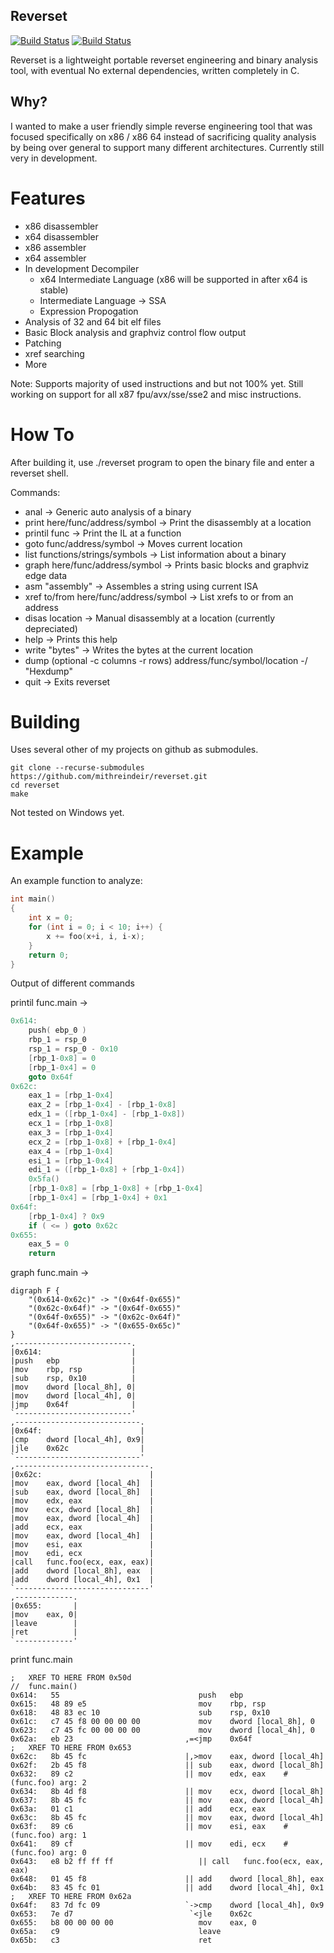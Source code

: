 ## Reverset

[![Build Status](https://upload.wikimedia.org/wikipedia/commons/f/f8/License_icon-mit-88x31-2.svg)]()
[![Build Status](https://travis-ci.org/Mithreindeir/Reverset.svg?branch=master)](https://travis-ci.org/Mithreindeir/Reverset)

Reverset is a lightweight portable reverset engineering and binary analysis tool, with eventual No external dependencies, written completely in C. 

## Why?
I wanted to make a user friendly simple reverse engineering tool that was focused specifically on x86 / x86 64 instead of sacrificing quality analysis by being over general to support many different architectures. Currently still very in development.

# Features

* x86 disassembler
* x64 disassembler
* x86 assembler
* x64 assembler
* In development Decompiler
	* x64 Intermediate Language (x86 will be supported in after x64 is stable)
	* Intermediate Language -> SSA
	* Expression Propogation
* Analysis of 32 and 64 bit elf files
* Basic Block analysis and graphviz control flow output
* Patching
* xref searching
* More

Note: Supports majority of used instructions and but not 100% yet. Still working on support for all x87 fpu/avx/sse/sse2 and misc instructions.

# How To

After building it, use ./reverset program to open the binary file and enter a reverset shell.

Commands:
* anal -> Generic auto analysis of a binary
* print here/func/address/symbol -> Print the disassembly at a location
* printil func -> Print the IL at a function
* goto func/address/symbol -> Moves current location
* list functions/strings/symbols -> List information about a binary
* graph here/func/address/symbol -> Prints basic blocks and graphviz edge data
* asm "assembly" -> Assembles a string using current ISA
* xref to/from here/func/address/symbol -> List xrefs to or from an address
* disas location -> Manual disassembly at a location (currently depreciated)
* help -> Prints this help
* write "bytes" -> Writes the bytes at the current location
* dump (optional -c columns -r rows) address/func/symbol/location -/ "Hexdump"
* quit -> Exits reverset

# Building

Uses several other of my projects on github as submodules.
```
git clone --recurse-submodules https://github.com/mithreindeir/reverset.git
cd reverset
make
```
Not tested on Windows yet.

# Example
An example function to analyze:
```C
int main()
{
	int x = 0;
	for (int i = 0; i < 10; i++) {
		x += foo(x+i, i, i-x);
	}
	return 0;
}
```

Output of different commands

printil func.main ->
``` C
0x614:
	push( ebp_0 )
	rbp_1 = rsp_0
	rsp_1 = rsp_0 - 0x10
	[rbp_1-0x8] = 0
	[rbp_1-0x4] = 0
	goto 0x64f
0x62c:
	eax_1 = [rbp_1-0x4]
	eax_2 = [rbp_1-0x4] - [rbp_1-0x8]
	edx_1 = ([rbp_1-0x4] - [rbp_1-0x8])
	ecx_1 = [rbp_1-0x8]
	eax_3 = [rbp_1-0x4]
	ecx_2 = [rbp_1-0x8] + [rbp_1-0x4]
	eax_4 = [rbp_1-0x4]
	esi_1 = [rbp_1-0x4]
	edi_1 = ([rbp_1-0x8] + [rbp_1-0x4])
	0x5fa()
	[rbp_1-0x8] = [rbp_1-0x8] + [rbp_1-0x4]
	[rbp_1-0x4] = [rbp_1-0x4] + 0x1
0x64f:
	[rbp_1-0x4] ? 0x9
	if ( <= ) goto 0x62c
0x655:
	eax_5 = 0
	return 


```

graph func.main ->
```ASM
digraph F {
	"(0x614-0x62c)" -> "(0x64f-0x655)"
	"(0x62c-0x64f)" -> "(0x64f-0x655)"
	"(0x64f-0x655)" -> "(0x62c-0x64f)"
	"(0x64f-0x655)" -> "(0x655-0x65c)"
}
,--------------------------.
|0x614:                    |
|push   ebp                |
|mov    rbp, rsp           |
|sub    rsp, 0x10          |
|mov    dword [local_8h], 0|
|mov    dword [local_4h], 0|
|jmp    0x64f              |
`--------------------------'
,----------------------------.
|0x64f:                      |
|cmp    dword [local_4h], 0x9|
|jle    0x62c                |
`----------------------------'
,------------------------------.
|0x62c:                        |
|mov    eax, dword [local_4h]  |
|sub    eax, dword [local_8h]  |
|mov    edx, eax               |
|mov    ecx, dword [local_8h]  |
|mov    eax, dword [local_4h]  |
|add    ecx, eax               |
|mov    eax, dword [local_4h]  |
|mov    esi, eax               |
|mov    edi, ecx               |
|call   func.foo(ecx, eax, eax)|
|add    dword [local_8h], eax  |
|add    dword [local_4h], 0x1  |
`------------------------------'
,-------------.
|0x655:       |
|mov    eax, 0|
|leave        |
|ret          |
`-------------'

```
print func.main
```ASM
;	XREF TO HERE FROM 0x50d
//	func.main()
0x614:   55                      	      push   ebp
0x615:   48 89 e5                	      mov    rbp, rsp
0x618:   48 83 ec 10             	      sub    rsp, 0x10
0x61c:   c7 45 f8 00 00 00 00    	      mov    dword [local_8h], 0
0x623:   c7 45 fc 00 00 00 00    	      mov    dword [local_4h], 0
0x62a:   eb 23                   	   ,=<jmp    0x64f
;	XREF TO HERE FROM 0x653
0x62c:   8b 45 fc                	   |,>mov    eax, dword [local_4h]
0x62f:   2b 45 f8                	   || sub    eax, dword [local_8h]
0x632:   89 c2                   	   || mov    edx, eax	 # (func.foo) arg: 2
0x634:   8b 4d f8                	   || mov    ecx, dword [local_8h]
0x637:   8b 45 fc                	   || mov    eax, dword [local_4h]
0x63a:   01 c1                   	   || add    ecx, eax
0x63c:   8b 45 fc                	   || mov    eax, dword [local_4h]
0x63f:   89 c6                   	   || mov    esi, eax	 # (func.foo) arg: 1
0x641:   89 cf                   	   || mov    edi, ecx	 # (func.foo) arg: 0
0x643:   e8 b2 ff ff ff          	      || call	func.foo(ecx, eax, eax)
0x648:   01 45 f8                	   || add    dword [local_8h], eax
0x64b:   83 45 fc 01             	   || add    dword [local_4h], 0x1
;	XREF TO HERE FROM 0x62a
0x64f:   83 7d fc 09             	   `->cmp    dword [local_4h], 0x9
0x653:   7e d7                   	    `<jle    0x62c
0x655:   b8 00 00 00 00          	      mov    eax, 0
0x65a:   c9                      	      leave
0x65b:   c3                      	      ret

```

